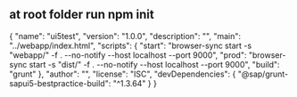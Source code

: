 ## at root folder run npm init

{
  "name": "ui5test",
  "version": "1.0.0",
  "description": "",
  "main": "../webapp/index.html",
  "scripts": {
    "start": "browser-sync start -s \"webapp/\" -f . --no-notify --host localhost --port 9000",
    "prod": "browser-sync start -s \"dist/\" -f . --no-notify --host localhost --port 9000",
    "build": "grunt"
  },
  "author": "",
  "license": "ISC",
  "devDependencies": {
    "@sap/grunt-sapui5-bestpractice-build": "^1.3.64"
  }
}